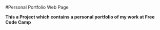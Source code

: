 #Personal Portfolio Web Page

**This a Project which contains a personal portfolio of my work at Free Code Camp**
